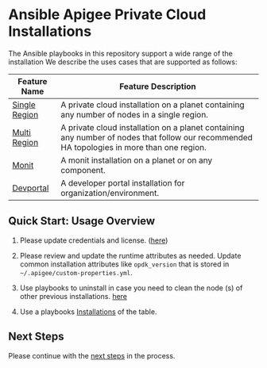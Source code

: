 # Ansible Apigee Private Cloud Installations
The Ansible playbooks in this repository support a wide range of the installation
We describe the uses cases that are supported as follows: 

| Feature Name | Feature Description |
| --- | --- |
| [Single Region](single-region/README.md#usage-instructions) | A private cloud installation on a planet containing any number of nodes in a single region. |
| [Multi Region](multi-region/README.md#usage-instructions) | A private cloud installation on a planet containing any number of nodes that follow our recommended HA topologies in more than one region. |
| [Monit](monit/README.md#usage-instructions) | A monit installation on a planet or on any component.  |
| [Devportal](devportal/README.md#usage-instructions) | A developer portal installation for organization/environment.  |

## Quick Start: Usage Overview

1. Please update credentials and license. ([here](README-credentials.md#usage-instructions))

1. Please review and update the runtime attributes as needed. Update common installation 
attributes like `opdk_version` that is stored in `~/.apigee/custom-properties.yml`.

1. Use playbooks to uninstall in case you need to clean the node (s) of other previous installations. [here](../post-installations/uninstall/node/README.md#usage-instructions)

1. Use a playbooks [Installations](README.md#ansible-apigee-private-cloud-installations) of the table.


## Next Steps

Please continue with the [next steps](../README.md#ansible-apigee-private-cloud-features) in the process.